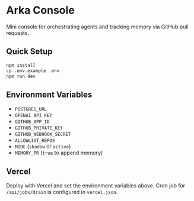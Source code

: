 # Arka Console

Mini console for orchestrating agents and tracking memory via GitHub pull requests.

## Quick Setup

```bash
npm install
cp .env.example .env
npm run dev
```

## Environment Variables

- `POSTGRES_URL`
- `OPENAI_API_KEY`
- `GITHUB_APP_ID`
- `GITHUB_PRIVATE_KEY`
- `GITHUB_WEBHOOK_SECRET`
- `ALLOWLIST_REPOS`
- `MODE` (`shadow` or `active`)
- `MEMORY_PR` (`true` to append memory)

## Vercel

Deploy with Vercel and set the environment variables above. Cron job for `/api/jobs/drain` is configured in `vercel.json`.

